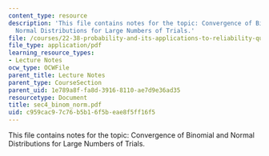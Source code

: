 ```yaml
---
content_type: resource
description: 'This file contains notes for the topic: Convergence of Binomial and
  Normal Distributions for Large Numbers of Trials.'
file: /courses/22-38-probability-and-its-applications-to-reliability-quality-control-and-risk-assessment-fall-2005/c959cac97c76b5b16f5beae8f5ff16f5_sec4_binom_norm.pdf
file_type: application/pdf
learning_resource_types:
- Lecture Notes
ocw_type: OCWFile
parent_title: Lecture Notes
parent_type: CourseSection
parent_uid: 1e789a8f-fa8d-3916-8110-ae7d9e36ad35
resourcetype: Document
title: sec4_binom_norm.pdf
uid: c959cac9-7c76-b5b1-6f5b-eae8f5ff16f5
---
```

This file contains notes for the topic: Convergence of Binomial and Normal Distributions for Large Numbers of Trials.

